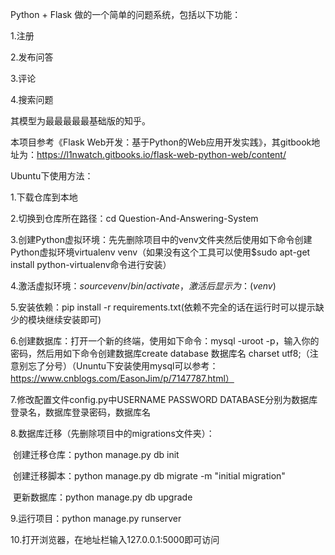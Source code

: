 Python + Flask 做的一个简单的问题系统，包括以下功能：

1.注册

2.发布问答

3.评论

4.搜索问题

其模型为最最最最最基础版的知乎。

本项目参考《Flask Web开发：基于Python的Web应用开发实践》，其gitbook地址为：https://l1nwatch.gitbooks.io/flask-web-python-web/content/

Ubuntu下使用方法：

1.下载仓库到本地

2.切换到仓库所在路径：cd Question-And-Answering-System

3.创建Python虚拟环境：先先删除项目中的venv文件夹然后使用如下命令创建Python虚拟环境virtualenv venv（如果没有这个工具可以使用$sudo apt-get install python-virtualenv命令进行安装）

4.激活虚拟环境：$source venv/bin/activate，激活后显示为：(venv)$

5.安装依赖：pip install -r requirements.txt(依赖不完全的话在运行时可以提示缺少的模块继续安装即可)

6.创建数据库：打开一个新的终端，使用如下命令：mysql -uroot -p，输入你的密码，然后用如下命令创建数据库create database 数据库名 charset utf8;（注意别忘了分号）（Ununtu下安装使用mysql可以参考：https://www.cnblogs.com/EasonJim/p/7147787.html）

7.修改配置文件config.py中USERNAME PASSWORD DATABASE分别为数据库登录名，数据库登录密码，数据库名

8.数据库迁移（先删除项目中的migrations文件夹）：

  创建迁移仓库：python manage.py db init
  
  创建迁移脚本：python manage.py db migrate -m "initial migration"
  
  更新数据库：python manage.py db upgrade
  
9.运行项目：python manage.py runserver

10.打开浏览器，在地址栏输入127.0.0.1:5000即可访问

